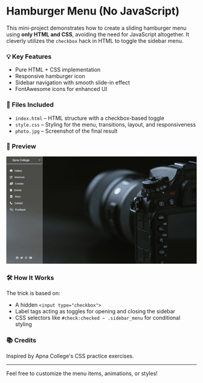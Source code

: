 # Hamburger Menu (No JavaScript)

This mini-project demonstrates how to create a sliding hamburger menu using **only HTML and CSS**, avoiding the need for JavaScript altogether. It cleverly utilizes the `checkbox` hack in HTML to toggle the sidebar menu.

### 💡 Key Features

- Pure HTML + CSS implementation
- Responsive hamburger icon
- Sidebar navigation with smooth slide-in effect
- FontAwesome icons for enhanced UI

### 📁 Files Included

- `index.html` – HTML structure with a checkbox-based toggle
- `style.css` – Styling for the menu, transitions, layout, and responsiveness
- `photo.jpg` – Screenshot of the final result

### 📸 Preview

![Final Result](Final.png)

### 🛠️ How It Works

The trick is based on:
- A hidden `<input type="checkbox">`
- Label tags acting as toggles for opening and closing the sidebar
- CSS selectors like `#check:checked ~ .sidebar_menu` for conditional styling

### 📚 Credits

Inspired by Apna College's CSS practice exercises.

---

Feel free to customize the menu items, animations, or styles!
